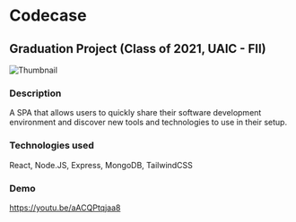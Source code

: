 # Codecase
## Graduation Project (Class of 2021, UAIC - FII)

![Thumbnail](https://user-images.githubusercontent.com/27800902/161427489-51a7113d-75af-4a8e-8560-0ef5d0aa4f32.png)

### Description

A SPA that allows users to quickly share their software development environment and discover new tools and technologies to use in their setup.

### Technologies used

React, Node.JS, Express, MongoDB, TailwindCSS

### Demo
https://youtu.be/aACQPtqjaa8
